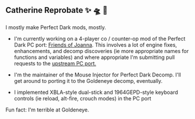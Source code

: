 ## Catherine Reprobate ✨ 🛸 🧀

I mostly make Perfect Dark mods, mostly.

- I'm currently working on a 4-player co / counter-op mod of the Perfect Dark PC port: [Friends of Joanna](https://cylonicboom.itch.io/friends-of-joanna). This involves a lot of engine fixes, enhancements, and decomp discoveries (ie more appropriate names for functions and variables) and where appropriate I'm submitting pull requests to the [upstream PC port.](https://github.com/fgsfdsfgs/perfect_dark)

- I'm the maintainer of the Mouse Injector for Perfect Dark Decomp. I'll get around to porting it to the Goldeneye decomp, eventually.

- I implemented XBLA-style dual-stick and 1964GEPD-style keyboard controls (ie reload, alt-fire, crouch modes) in the PC port

Fun fact: I'm terrible at Goldeneye.

<!--
**cylonicboom/cylonicboom** is a ✨ _special_ ✨ repository because its `README.md` (this file) appears on your GitHub profile.

Here are some ideas to get you started:

- 🔭 I’m currently working on ...
- 🌱 I’m currently learning ...
- 👯 I’m looking to collaborate on ...
- 🤔 I’m looking for help with ...
- 💬 Ask me about ...
- 📫 How to reach me: ...
- 😄 Pronouns: ...
- ⚡ Fun fact: ...
-->
